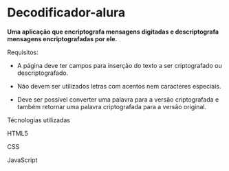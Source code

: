 ﻿# Decodificador-alura
**Uma aplicação que encriptografa mensagens digitadas e descriptografa mensagens encriptografadas por ele.**
<p>Requisitos:</p>

- A página deve ter campos para inserção do texto a ser criptografado ou descriptografado.

- Não devem ser utilizados letras com acentos nem caracteres especiais.

- Deve ser possível converter uma palavra para a versão criptografada e também retornar uma palavra criptografada para a versão original.

 <p>Técnologias utilizadas</p>

  HTML5

  CSS

  JavaScript
